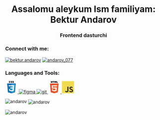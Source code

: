 <h1 align="center">Assalomu aleykum Ism familiyam: Bektur Andarov</h1>
<h3 align="center">Frontend dasturchi</h3>
<h3 align="left">Connect with me:</h3>
<p align="left">
<a href="https://fb.com/bektur.andarov" target="blank"><img align="center" src="https://raw.githubusercontent.com/rahuldkjain/github-profile-readme-generator/master/src/images/icons/Social/facebook.svg" alt="bektur.andarov" height="30" width="40" /></a>
<a href="https://instagram.com/andarov_077" target="blank"><img align="center" src="https://raw.githubusercontent.com/rahuldkjain/github-profile-readme-generator/master/src/images/icons/Social/instagram.svg" alt="andarov_077" height="30" width="40" /></a>
</p>

<h3 align="left">Languages and Tools:</h3>
<p align="left"> <a href="https://www.w3schools.com/css/" target="_blank" rel="noreferrer"> <img src="https://raw.githubusercontent.com/devicons/devicon/master/icons/css3/css3-original-wordmark.svg" alt="css3" width="40" height="40"/> </a> <a href="https://www.figma.com/" target="_blank" rel="noreferrer"> <img src="https://www.vectorlogo.zone/logos/figma/figma-icon.svg" alt="figma" width="40" height="40"/> </a> <a href="https://git-scm.com/" target="_blank" rel="noreferrer"> <img src="https://www.vectorlogo.zone/logos/git-scm/git-scm-icon.svg" alt="git" width="40" height="40"/> </a> <a href="https://www.w3.org/html/" target="_blank" rel="noreferrer"> <img src="https://raw.githubusercontent.com/devicons/devicon/master/icons/html5/html5-original-wordmark.svg" alt="html5" width="40" height="40"/> </a> <a href="https://developer.mozilla.org/en-US/docs/Web/JavaScript" target="_blank" rel="noreferrer"> <img src="https://raw.githubusercontent.com/devicons/devicon/master/icons/javascript/javascript-original.svg" alt="javascript" width="40" height="40"/> </a> </p>

<p><img align="left" src="https://github-readme-stats.vercel.app/api/top-langs?username=andarov&show_icons=true&locale=en&layout=compact" alt="andarov" /></p>

<p>&nbsp;<img align="center" src="https://github-readme-stats.vercel.app/api?username=andarov&show_icons=true&locale=en" alt="andarov" /></p>

<p><img align="center" src="https://github-readme-streak-stats.herokuapp.com/?user=andarov&" alt="andarov" /></p>

